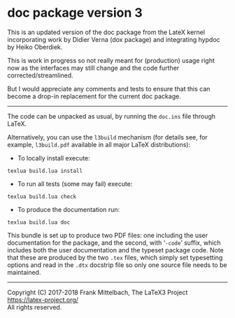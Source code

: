 doc package version 3
=================================================

This is an updated version of the doc package from the LateX kernel
incorporating work by Didier Verna (dox package) and integrating
hypdoc by Heiko Oberdiek.

This is work in progress so not really meant for (production) usage
right now as the interfaces may still change and the code further
corrected/streamlined.

But I would appreciate any comments and tests to ensure that this can
become a drop-in replacement for the current doc package.

----

The code can be unpacked as usual, by running the `doc.ins` file through LaTeX.

Alternatively, you can use the `l3build` mechanism (for details see, for example,
`l3build.pdf` available in all major LaTeX distributions):

 - To locally install execute:
 ```
 texlua build.lua install
 ```

 - To run all tests  (some may fail) execute:
 ```
 texlua build.lua check
 ```

 - To produce the documentation run:
 ```
 texlua build.lua doc
 ```

This bundle is set up to produce two PDF files: one including the
user documentation for the package, and the second, with ‘`-code`’
suffix, which includes both the user documentation and the typeset
package code.  Note that these are produced by the two `.tex` files,
which simply set typesetting options and read in the `.dtx` docstrip
file so only one source file needs to be maintained.


-----

Copyright (C) 2017-2018 Frank Mittelbach, The LaTeX3 Project<br />
<https://latex-project.org/> <br />
All rights reserved.
